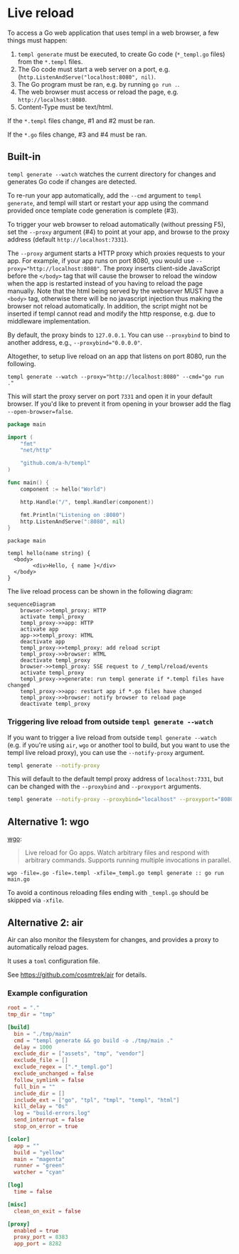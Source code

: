# Live reload

To access a Go web application that uses templ in a web browser, a few things must happen:

1. `templ generate` must be executed, to create Go code (`*_templ.go` files) from the `*.templ` files.
2. The Go code must start a web server on a port, e.g. (`http.ListenAndServe("localhost:8080", nil)`.
3. The Go program must be ran, e.g. by running `go run .`.
4. The web browser must access or reload the page, e.g. `http://localhost:8080`.
5. Content-Type must be text/html. 

If the `*.templ` files change, #1 and #2 must be ran.

If the `*.go` files change, #3 and #4 must be ran.

## Built-in

`templ generate --watch` watches the current directory for changes and generates Go code if changes are detected.

To re-run your app automatically, add the `--cmd` argument to `templ generate`, and templ will start or restart your app using the command provided once template code generation is complete (#3).

To trigger your web browser to reload automatically (without pressing F5), set the `--proxy` argument (#4) to point at your app, and browse to the proxy address (default `http://localhost:7331`).

The `--proxy` argument starts a HTTP proxy which proxies requests to your app. For example, if your app runs on port 8080, you would use `--proxy="http://localhost:8080"`. The proxy inserts client-side JavaScript before the `</body>` tag that will cause the browser to reload the window when the app is restarted instead of you having to reload the page manually. Note that the html being served by the webserver MUST have a `<body>` tag, otherwise there will be no javascript injection thus making the browser not reload automatically. In addition, the script might not be inserted if templ cannot read and modify the http response, e.g. due to middleware implementation.   

By default, the proxy binds to `127.0.0.1`. You can use `--proxybind` to bind to another address, e.g., `--proxybind="0.0.0.0"`.

Altogether, to setup live reload on an app that listens on port 8080, run the following.

```
templ generate --watch --proxy="http://localhost:8080" --cmd="go run ."
```

This will start the proxy server on port `7331` and open it in your default browser. If you'd like to prevent it from opening in your browser add the flag `--open-browser=false`.

```go title="main.go"
package main

import (
	"fmt"
	"net/http"

	"github.com/a-h/templ"
)

func main() {
	component := hello("World")

	http.Handle("/", templ.Handler(component))

	fmt.Println("Listening on :8080")
	http.ListenAndServe(":8080", nil)
}
```

```templ title="hello.templ"
package main

templ hello(name string) {
  <body>
	    <div>Hello, { name }</div>
  </body>
}
```

The live reload process can be shown in the following diagram:

```mermaid
sequenceDiagram
    browser->>templ_proxy: HTTP
    activate templ_proxy
    templ_proxy->>app: HTTP
    activate app
    app->>templ_proxy: HTML
    deactivate app
    templ_proxy->>templ_proxy: add reload script
    templ_proxy->>browser: HTML
    deactivate templ_proxy
    browser->>templ_proxy: SSE request to /_templ/reload/events
    activate templ_proxy
    templ_proxy->>generate: run templ generate if *.templ files have changed
    templ_proxy->>app: restart app if *.go files have changed
    templ_proxy->>browser: notify browser to reload page
    deactivate templ_proxy
```

### Triggering live reload from outside `templ generate --watch`

If you want to trigger a live reload from outside `templ generate --watch` (e.g. if you're using `air`, `wgo` or another tool to build, but you want to use the templ live reload proxy), you can use the `--notify-proxy` argument.

```bash
templ generate --notify-proxy
```

This will default to the default templ proxy address of `localhost:7331`, but can be changed with the `--proxybind` and `--proxyport` arguments.

```bash
templ generate --notify-proxy --proxybind="localhost" --proxyport="8080"
```

## Alternative 1: wgo

[wgo](https://github.com/bokwoon95/wgo):

> Live reload for Go apps. Watch arbitrary files and respond with arbitrary commands. Supports running multiple invocations in parallel.

```
wgo -file=.go -file=.templ -xfile=_templ.go templ generate :: go run main.go
```

To avoid a continous reloading files ending with `_templ.go` should be skipped via `-xfile`.

## Alternative 2: air

Air can also monitor the filesystem for changes, and provides a proxy to automatically reload pages.

It uses a `toml` configuration file.

See https://github.com/cosmtrek/air for details.

### Example configuration

```toml title=".air.toml"
root = "."
tmp_dir = "tmp"

[build]
  bin = "./tmp/main"
  cmd = "templ generate && go build -o ./tmp/main ."
  delay = 1000
  exclude_dir = ["assets", "tmp", "vendor"]
  exclude_file = []
  exclude_regex = [".*_templ.go"]
  exclude_unchanged = false
  follow_symlink = false
  full_bin = ""
  include_dir = []
  include_ext = ["go", "tpl", "tmpl", "templ", "html"]
  kill_delay = "0s"
  log = "build-errors.log"
  send_interrupt = false
  stop_on_error = true

[color]
  app = ""
  build = "yellow"
  main = "magenta"
  runner = "green"
  watcher = "cyan"

[log]
  time = false

[misc]
  clean_on_exit = false

[proxy]
  enabled = true
  proxy_port = 8383
  app_port = 8282
```

